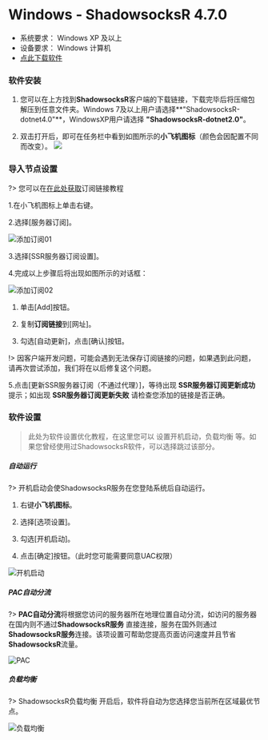 # Windows - ShadowsocksR 4.7.0 #
- 系统要求： Windows XP 及以上
- 设备要求： Windows 计算机
- [点此下载软件](https://shadowsocks-download.oss-cn-beijing.aliyuncs.com/ssr-win.7z)

### 软件安装 ###
1. 您可以在上方找到**ShadowsocksR**客户端的下载链接，下载完毕后将压缩包解压到任意文件夹。Windows 7及以上用户请选择**"ShadowsocksR-dotnet4.0"**，WindowsXP用户请选择 **"ShadowsocksR-dotnet2.0"**。

2. 双击打开后，即可在任务栏中看到如图所示的**小飞机图标**（颜色会因配置不同而改变）。
![](https://shadowsocks-tutorial.oss-cn-beijing.aliyuncs.com/ssrwin-logo.png)

### 导入节点设置 ###
?> 您可以在[在此处获取](/panel?id=连接信息)订阅链接教程

1.在小飞机图标上单击右键。

2.选择[服务器订阅]。

![添加订阅01](https://shadowsocks-tutorial.oss-cn-beijing.aliyuncs.com/win-1.png)

3.选择[SSR服务器订阅设置]。

4.完成以上步骤后将出现如图所示的对话框：

![添加订阅02](https://shadowsocks-tutorial.oss-cn-beijing.aliyuncs.com/win-2.png)

1. 单击[Add]按钮。

2. 复制**订阅链接**到[网址]。

3. 勾选[自动更新]，点击[确认]按钮。


!> 因客户端开发问题，可能会遇到无法保存订阅链接的问题，如果遇到此问题，请再次尝试添加，我们将在以后修复这个问题。


5.点击[更新SSR服务器订阅（不通过代理）]，等待出现 **SSR服务器订阅更新成功** 提示；如出现 **SSR服务器订阅更新失败** 请检查您添加的链接是否正确。


### 软件设置 ###
> 此处为软件设置优化教程，在这里您可以 设置开机启动，负载均衡 等。如果您曾经使用过ShadowsocksR软件，可以选择跳过该部分。

##### 自动运行 #####
?> 开机启动会使ShadowsocksR服务在您登陆系统后自动运行。
1. 右键**小飞机图标**。
 
2. 选择[选项设置]。

3. 勾选[开机启动]。

4. 点击[确定]按钮。（此时您可能需要同意UAC权限）

![开机启动](https://shadowsocks-tutorial.oss-cn-beijing.aliyuncs.com/win2_2.png)

##### PAC自动分流 #####
?> **PAC自动分流**将根据您访问的服务器所在地理位置自动分流，如访问的服务器在国内则不通过**ShadowsocksR服务** 直接连接，服务在国外则通过**ShadowsocksR服务**连接。该项设置可帮助您提高页面访问速度并且节省**ShadowsocksR**流量。

![PAC](https://shadowsocks-tutorial.oss-cn-beijing.aliyuncs.com/win-5.png)

##### 负载均衡 #####
?> ShadowsocksR负载均衡 开启后，软件将自动为您选择您当前所在区域最优节点。

![负载均衡](https://shadowsocks-tutorial.oss-cn-beijing.aliyuncs.com/win-4.png)